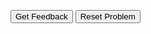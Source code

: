 <div id="nnn-sortableTrash" class="sortable-code"></div> 
<div id="nnn-sortable" class="sortable-code"></div> 
<div style="clear:both;"></div> 
<p> 
    <input id="nnn-feedbackLink" value="Get Feedback" type="button" /> 
    <input id="nnn-newInstanceLink" value="Reset Problem" type="button" /> 
</p> 
<script type="text/javascript"> 
(function(){
  var initial = "s=0\n" +
    "for i in range(2):\n" +
    "	s=s+i\n" +
    "print(s)";
  var parsonsPuzzle = new ParsonsWidget({
    "sortableId": "nnn-sortable",
    "max_wrong_lines": 10,
    "grader": ParsonsWidget._graders.VariableCheckGrader,
    "exec_limit": 2500,
    "can_indent": true,
    "x_indent": 50,
    "lang": "en",
    "vartests": [
        {
            "message": "",
            "initcode": "",
            "code": "",
            "variables": {
                "s": 2
            }
        },
        {
            "message": "",
            "initcode": "",
            "code": "",
            "variables": {}
        }
    ]
  });
  parsonsPuzzle.init(initial);
  parsonsPuzzle.shuffleLines();
  $("#nnn-newInstanceLink").click(function(event){ 
      event.preventDefault(); 
      parsonsPuzzle.shuffleLines(); 
  }); 
  $("#nnn-feedbackLink").click(function(event){ 
      event.preventDefault(); 
      parsonsPuzzle.getFeedback(); 
  }); 
})(); 
</script>

